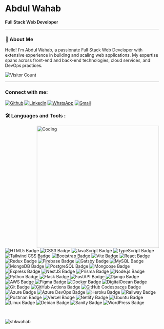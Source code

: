 # Abdul Wahab

**Full Stack Web Developer**

---

### 👋 About Me

Hello! I'm Abdul Wahab, a passionate Full Stack Web Developer with extensive experience in building and scaling web applications. My expertise spans across front-end and back-end technologies, cloud services, and DevOps practices.

![Visitor Count](https://visitor-badge.laobi.icu/badge?page_id=shkwahab)




---
<h3 align="left">Connect with me:</h3>
<p>
<a href="https://github.com/shkwahab" target="_blank"><img alt="Github" src="https://img.shields.io/badge/GitHub-%2312100E.svg?&style=for-the-badge&logo=Github&logoColor=white" /></a>
<a href="https://www.linkedin.com/in/shkwahab" target="_blank"><img alt="LinkedIn" src="https://img.shields.io/badge/linkedin-%230077B5.svg?&style=for-the-badge&logo=linkedin&logoColor=white" /></a>
<a href="https://wa.me/923255051977" target="_blank"><img alt="WhatsApp" src="https://img.shields.io/badge/WhatsApp-25D366?style=for-the-badge&logo=whatsapp&logoColor=white" /></a>
<a href="mailto:shkwahab60@gmail.com" target="_blank"><img alt="Gmail" src="https://img.shields.io/badge/Gmail-D14836?style=for-the-badge&logo=gmail&logoColor=white" /></a>
</p>



### :hammer_and_wrench: Languages and Tools :
<img align="right" alt="Coding" width="400" src="https://cdn.dribbble.com/users/1162077/screenshots/3848914/media/7ed7d5ca074b48b328150e5a231e8d1f.gif" />


![HTML5 Badge](https://img.shields.io/badge/HTML5-E34F26?style=for-the-badge&logo=html5&logoColor=white)
![CSS3 Badge](https://img.shields.io/badge/CSS3-1572B6?style=for-the-badge&logo=css3&logoColor=white)
![JavaScript Badge](https://img.shields.io/badge/JavaScript-F7DF1E?style=for-the-badge&logo=javascript&logoColor=black)
![TypeScript Badge](https://img.shields.io/badge/TypeScript-007ACC?style=for-the-badge&logo=typescript&logoColor=white)
![Tailwind CSS Badge](https://img.shields.io/badge/Tailwind_CSS-38B2AC?style=for-the-badge&logo=tailwind-css&logoColor=white)
![Bootstrap Badge](https://img.shields.io/badge/Bootstrap-7952B3?style=for-the-badge&logo=bootstrap&logoColor=white)
![Vite Badge](https://img.shields.io/badge/Vite-646CFF?style=for-the-badge&logo=vite&logoColor=white)
![React Badge](https://img.shields.io/badge/React-61DAFB?style=for-the-badge&logo=react&logoColor=black)
![Redux Badge](https://img.shields.io/badge/Redux-764ABC?style=for-the-badge&logo=redux&logoColor=white)
![Firebase Badge](https://img.shields.io/badge/Firebase-FFCA28?style=for-the-badge&logo=firebase&logoColor=black)
![Gatsby Badge](https://img.shields.io/badge/Gatsby-663399?style=for-the-badge&logo=gatsby&logoColor=white)
![MySQL Badge](https://img.shields.io/badge/MySQL-4479A1?style=for-the-badge&logo=mysql&logoColor=white)
![MongoDB Badge](https://img.shields.io/badge/MongoDB-47A248?style=for-the-badge&logo=mongodb&logoColor=white)
![PostgreSQL Badge](https://img.shields.io/badge/PostgreSQL-4169E1?style=for-the-badge&logo=postgresql&logoColor=white)
![Mongoose Badge](https://img.shields.io/badge/Mongoose-880000?style=for-the-badge&logo=mongoose&logoColor=white)
![Express Badge](https://img.shields.io/badge/Express.js-404D59?style=for-the-badge&logo=express&logoColor=white)
![NestJS Badge](https://img.shields.io/badge/NestJS-E0234E?style=for-the-badge&logo=nestjs&logoColor=white)
![Prisma Badge](https://img.shields.io/badge/Prisma-2D3748?style=for-the-badge&logo=prisma&logoColor=white)
![Node.js Badge](https://img.shields.io/badge/Node.js-43853D?style=for-the-badge&logo=node.js&logoColor=white)
![Python Badge](https://img.shields.io/badge/Python-3776AB?style=for-the-badge&logo=python&logoColor=white)
![Flask Badge](https://img.shields.io/badge/Flask-000000?style=for-the-badge&logo=flask&logoColor=white)
![FastAPI Badge](https://img.shields.io/badge/FastAPI-009688?style=for-the-badge&logo=fastapi&logoColor=white)
![Django Badge](https://img.shields.io/badge/Django-092E20?style=for-the-badge&logo=django&logoColor=white)
![AWS Badge](https://img.shields.io/badge/Amazon_AWS-232F3E?style=for-the-badge&logo=amazon-aws&logoColor=white)
![Figma Badge](https://img.shields.io/badge/Figma-F24E1E?style=for-the-badge&logo=figma&logoColor=white)
![Docker Badge](https://img.shields.io/badge/Docker-2496ED?style=for-the-badge&logo=docker&logoColor=white)
![DigitalOcean Badge](https://img.shields.io/badge/DigitalOcean-0080FF?style=for-the-badge&logo=digitalocean&logoColor=white)
![Git Badge](https://img.shields.io/badge/Git-F05032?style=for-the-badge&logo=git&logoColor=white)
![GitHub Actions Badge](https://img.shields.io/badge/GitHub_Actions-2088FF?style=for-the-badge&logo=github-actions&logoColor=white)
![GitHub Codespaces Badge](https://img.shields.io/badge/GitHub_Codespaces-181717?style=for-the-badge&logo=github&logoColor=white)
![Azure Badge](https://img.shields.io/badge/Azure-0078D4?style=for-the-badge&logo=microsoft-azure&logoColor=white)
![Azure DevOps Badge](https://img.shields.io/badge/Azure_DevOps-0078D7?style=for-the-badge&logo=azure-devops&logoColor=white)
![Heroku Badge](https://img.shields.io/badge/Heroku-430098?style=for-the-badge&logo=heroku&logoColor=white)
![Railway Badge](https://img.shields.io/badge/Railway-0B0D13?style=for-the-badge&logo=railway&logoColor=white)
![Postman Badge](https://img.shields.io/badge/Postman-FF6C37?style=for-the-badge&logo=postman&logoColor=white)
![Vercel Badge](https://img.shields.io/badge/Vercel-000000?style=for-the-badge&logo=vercel&logoColor=white)
![Netlify Badge](https://img.shields.io/badge/Netlify-00C7B7?style=for-the-badge&logo=netlify&logoColor=white)
![Ubuntu Badge](https://img.shields.io/badge/Ubuntu-E95420?style=for-the-badge&logo=ubuntu&logoColor=white)
![Linux Badge](https://img.shields.io/badge/Linux-FCC624?style=for-the-badge&logo=linux&logoColor=black)
![Debian Badge](https://img.shields.io/badge/Debian-A81D33?style=for-the-badge&logo=debian&logoColor=white)
![Sanity Badge](https://img.shields.io/badge/Sanity-F03E2F?style=for-the-badge&logo=sanity&logoColor=white)
![WordPress Badge](https://img.shields.io/badge/WordPress-21759B?style=for-the-badge&logo=wordpress&logoColor=white)


<br/>
<p><img align="left" src="https://github-readme-stats.vercel.app/api/top-langs?username=shkwahab&show_icons=true&locale=en&layout=compact" alt="shkwahab" /></p>
